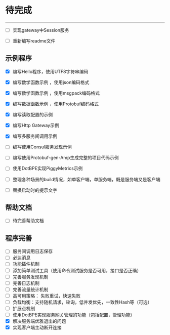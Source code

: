# 待完成
----

- [ ] 实现gateway中Session服务
- [ ] 重新编写readme文件




## 示例程序

- [x] 编写Hello程序，使用UTF8字符串编码
- [x] 编写数学函数示例 ，使用json编码格式
- [x] 编写数学函数示例 ，使用msgpack编码格式
- [x] 编写数据函数示例 ，使用Protobuf编码格式
- [x] 编写读取配置的示例
- [x] 编写Http Gateway示例
- [x] 编写多服务间调用示例
- [ ] 编写使用Consul服务发现示例
- [ ] 编写使用Protobuf-gen-Amp生成完整的项目代码示例
- [ ] 使用DotBPE实现PiggyMetrics示例
- [ ] 整理各种场景的build情况，如单客户端，单服务端，既是服务端又是客户端
- [ ] 替换启动时的提示文字


## 帮助文档

- [ ] 待完善帮助文档

## 程序完善
- [ ] 服务间调用日志保存
- [ ] 必达消息
- [ ] 功能插件机制
- [ ] 添加简单测试工具（使用命令测试服务是否可用，接口是否正确）
- [ ] 完善服务发现机制
- [ ] 完善日志机制
- [ ] 完善流量统计机制
- [ ] 高可用策略： 失败重试，快速失败
- [ ] 负载均衡：支持随机请求，轮询，低并发优先，一致性Hash等（可选）
- [ ] 扩展点机制
- [ ] 使用DotBPE实现服务网关管理的功能（包括配置，管理功能）
- [x] 解决服务端优雅退出的问题
- [x] 实现客户端主动断开连接
